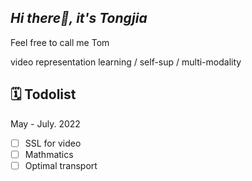 ## *Hi there👋, it's Tongjia*
Feel free to call me Tom

video representation learning / self-sup / multi-modality

## 🗓️ Todolist

May - July. 2022

- [ ] SSL for video
- [ ] Mathmatics
- [ ] Optimal transport
